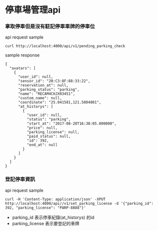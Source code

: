 # 停車場管理api

### 拿取停車但是沒有駐記停車車牌的停車位
api request sample

`curl http://localhost:4000/api/v1/pending_parking_check`

sample response
```
{
  "avatars": [
    {
      "user_id": null,
      "sensor_id": "20:C3:8F:88:33:22",
      "reservation_at": null,
      "parking_status": "parking",
      "name": "RECAM4CHJX03451",
      "custom_name": null,
      "coordinate": "25.041581,121.5804801",
      "at_historys": [
        {
          "user_id": null,
          "status": "parking",
          "start_at": "2017-08-20T16:38:05.000000",
          "price": null,
          "parking_license": null,
          "paid_status": null,
          "id": 392,
          "end_at": null
        }
      ]
    }
  ]
}
```
### 登記停車資訊
api request sample

`curl -H 'Content-Type: application/json' -XPUT http://localhost:4000/api//v1/set_parking_license -d '{"parking_id": 392, "parking_license": "PARP-8888"}'`

* parking_id 表示停車紀錄(at_historys) 的id
* parking_license 表示要登記的車牌
